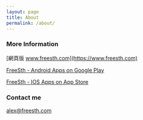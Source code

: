 ```yaml
---
layout: page
title: About
permalink: /about/
---
```


### More Information

[網頁版 www.freesth.com](https://www.freesth.com)

[FreeSth - Android Apps on Google Play](https://play.google.com/store/apps/details?id=com.freesth.com)

[FreeSth - IOS Apps on App Store](https://itunes.apple.com/us/app/freesth/id1073057388?ls=1&mt=8)

### Contact me

[alex@freesth.com](mailto:alex@freesth.com)
